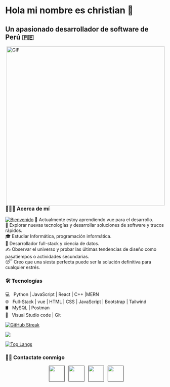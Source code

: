 <h1> Hola mi nombre es christian 👋 </h1>
<h2> Un apasionado desarrollador de software de Perú 🇵🇪 </h2>
<img align="right" alt="GIF" src="https://ibb.co/zQWnn53" width="500"/>
<h3> 👨🏻‍💻 Acerca de mí</h3> 
<a href="https://ibb.co/zQWnn53"><img src="https://i.ibb.co/k5VHHyL/Bienvenido.png" alt="Bienvenido" border="0" /></a>
🔭 Actualmente estoy aprendiendo vue para el desarrollo. <br>
🤔 Explorar nuevas tecnologías y desarrollar soluciones de software y trucos rápidos. <br>
🎓 Estudiar Informática, programación informática. <br>
💼 Desarrollador full-stack y ciencia de datos. <br>
✍️ Observar el universo y probar las últimas tendencias de diseño como pasatiempos o actividades secundarias. <br>
😴 Creo que una siesta perfecta puede ser la solución definitiva para cualquier estrés. <br>

<h3>🛠 Tecnologías</h3>

💻 &nbsp; Python | JavaScript | React | C++ |MERN   <br>
🌐 &nbsp; Full-Stack | vue | HTML | CSS | JavaScript | Bootstrap | Tailwind  <br>
🛢 &nbsp; MySQL | Postman <br>
🔧 &nbsp; Visual Studio code  | Git <br>


[![GitHub Streak](https://github-readme-streak-stats.herokuapp.com?user=codarck&theme=onedark&hide_border=true&locale=es&mode=weekly)](https://git.io/streak-stats)
<br>

<picture>
  <source
    srcset="https://github-readme-stats.vercel.app/api?username=codarck&show_icons=true&theme=dark"
    media="(prefers-color-scheme: dark)"
  />
  <source
    srcset="https://github-readme-stats.vercel.app/api?username=anuraghazra&show_icons=true"
    media="(prefers-color-scheme: light), (prefers-color-scheme: no-preference)"
  />
  <img src="https://github-readme-stats.vercel.app/api?username=codarck&show_icons=true" />
</picture>
</br>

[![Top Langs](https://github-readme-stats.vercel.app/api/top-langs/?username=codarck&layout=compact&text_color=daf7dc&bg_color=151515)](https://github.com/codarck/github-readme-stats)



<h3> 🤝🏻 Contactate conmigo  </h3>

<p align="center">
&nbsp; <a href="" target="_blank" rel="noopener noreferrer"><img src="https://img.icons8.com/plasticine/100/000000/twitter.png" width="50" /></a>  
&nbsp; <a href="" target="_blank" rel="noopener noreferrer"><img src="https://img.icons8.com/plasticine/100/000000/instagram-new.png" width="50" /></a>  
&nbsp; <a href="" target="_blank" rel="noopener noreferrer"><img src="https://img.icons8.com/plasticine/100/000000/linkedin.png" width="50" /></a>
&nbsp; <a href="" target="_blank" rel="noopener noreferrer"><img src="https://img.icons8.com/plasticine/100/000000/gmail.png"  width="50" /></a>
</p>


